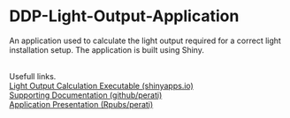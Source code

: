 # DDP-Light-Output-Application
An application used to calculate the light output required for a correct light installation setup. The application is built using Shiny.<br><br>

Usefull links.<br>
[Light Output Calculation Executable (shinyapps.io)](https://perati.shinyapps.io/appLight)<br>
[Supporting Documentation (github/perati)](https://github.com/perati/DDP-Light-Output-Application)<br>
[Application Presentation (Rpubs/perati)](http://rpubs.com/cperati/Light_Output_Calculation)
